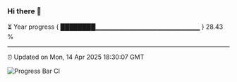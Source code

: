 ### Hi there 👋

⏳ Year progress { ████████▁▁▁▁▁▁▁▁▁▁▁▁▁▁▁▁▁▁▁▁▁▁ } 28.43 %

---

⏰ Updated on Mon, 14 Apr 2025 18:30:07 GMT

![Progress Bar CI](https://github.com/liununu/liununu/workflows/Progress%20Bar%20CI/badge.svg)
